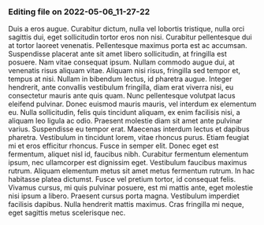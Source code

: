 

### Editing file on 2022-05-06_11-27-22

Duis a eros augue. Curabitur dictum, nulla vel lobortis tristique, nulla orci sagittis dui, eget sollicitudin tortor eros non nisi. Curabitur pellentesque dui at tortor laoreet venenatis. Pellentesque maximus porta est ac accumsan. Suspendisse placerat ante sit amet libero sollicitudin, at fringilla est posuere. Nam vitae consequat ipsum. Nullam commodo augue dui, at venenatis risus aliquam vitae. Aliquam nisi risus, fringilla sed tempor et, tempus at nisi. Nullam in bibendum lectus, id pharetra augue. Integer hendrerit, ante convallis vestibulum fringilla, diam erat viverra nisi, eu consectetur mauris ante quis quam. Nunc pellentesque volutpat lacus eleifend pulvinar. Donec euismod mauris mauris, vel interdum ex elementum eu. Nulla sollicitudin, felis quis tincidunt aliquam, ex enim facilisis nisi, a aliquam leo ligula ac odio.
Praesent molestie diam sit amet ante pulvinar varius. Suspendisse eu tempor erat. Maecenas interdum lectus et dapibus pharetra. Vestibulum in tincidunt lorem, vitae rhoncus purus. Etiam feugiat mi et eros efficitur rhoncus. Fusce in semper elit. Donec eget est fermentum, aliquet nisl id, faucibus nibh.
Curabitur fermentum elementum ipsum, nec ullamcorper est dignissim eget. Vestibulum faucibus maximus rutrum. Aliquam elementum metus sit amet metus fermentum rutrum. In hac habitasse platea dictumst. Fusce vel pretium tortor, id consequat felis. Vivamus cursus, mi quis pulvinar posuere, est mi mattis ante, eget molestie nisi ipsum a libero. Praesent cursus porta magna. Vestibulum imperdiet facilisis dapibus. Nulla hendrerit mattis maximus. Cras fringilla mi neque, eget sagittis metus scelerisque nec.


